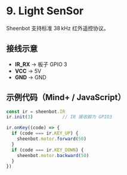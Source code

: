 # 9. Light SenSor

Sheenbot 支持标准 38 kHz 红外遥控协议。

## 接线示意

- **IR_RX** → 板子 GPIO 3  
- **VCC**   → 5V  
- **GND**   → GND

## 示例代码（Mind+ / JavaScript）

```js
const ir = sheenbot.IR
ir.init(3)           // IR 接收脚为 GPIO3

ir.onKey((code) => {
  if (code === ir.KEY_UP) {
    sheenbot.motor.forward(50)
  }
  if (code === ir.KEY_DOWN) {
    sheenbot.motor.backward(50)
  }
})
